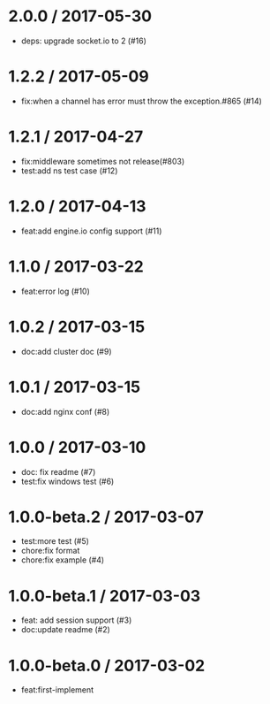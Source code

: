 
2.0.0 / 2017-05-30
==================

  * deps: upgrade socket.io to 2 (#16)

1.2.2 / 2017-05-09
==================

  * fix:when a channel has error must throw the exception.#865 (#14)

1.2.1 / 2017-04-27
==================

  * fix:middleware sometimes not release(#803)
  * test:add ns test case (#12)

1.2.0 / 2017-04-13
==================

  * feat:add engine.io config support (#11)

1.1.0 / 2017-03-22
==================

  * feat:error log (#10)

1.0.2 / 2017-03-15
==================

  * doc:add cluster doc (#9)

1.0.1 / 2017-03-15
==================

  * doc:add nginx conf (#8)

1.0.0 / 2017-03-10
==================

  * doc: fix readme (#7)
  * test:fix windows test (#6)

1.0.0-beta.2 / 2017-03-07
==================

  * test:more test (#5)
  * chore:fix format
  * chore:fix example (#4)

1.0.0-beta.1 / 2017-03-03
==================

  * feat: add session support (#3)
  * doc:update readme (#2)

1.0.0-beta.0 / 2017-03-02
==================

  * feat:first-implement
